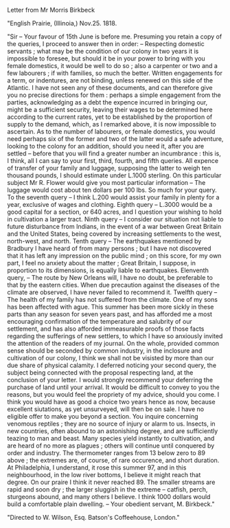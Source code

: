 Letter from Mr Morris Birkbeck"English Prairie, (Illinoia,) Nov.25. 1818."Sir – Your favour of 15th June is before me.
                    Presuming you retain a copy of the queries, I proceed to answer then
                    in order: – Respecting domestic servants ; what may be the condition
                    of our colony in two years it is impossible to foresee, but should it
                    be in your power to bring with you female domestics, it would be well to do
                    so ; also a carpenter or two and a few labourers ; if with families,
                    so much the better. Written engagements for a term, or
                    indentures, are not binding, unless renewed on this side of the Atlantic. I
                    have not seen any of these documents, and can therefore give you no
                    precise directions for them : perhaps a simple engagement from the parties,
                    acknowledging as a debt the expence incurred in bringing our, might be
                    a sufficient security, leaving their wages to be determined here according to the current rates, yet to be established by the proportion of supply to the demand, which, as I remarked above,
                    it is now impossible to ascertain. As to the number of labourers, or
                    female domestics, you would need perhaps six of the former and two of
                    the latter would a safe adventure, looking to the colony for an addition, should you need it, after you are settled – before that you will find a greater number an
                    incumbrance : this is, I think, all I can say to your first, third, fourth,
                    and fifth queries. All expence of transfer of your family
                    and luggage, supposing the latter to weigh ten thousand pounds, I should
                    estimate under L.1000 sterling. On this particular subject Mr R. Flower
                    would give you most particular information – The luggage would
                    cost about ten dollars per 100 lbs. So much for your query. To the seventh query – I think L.200 would assist your family
                    in plenty for a year, exclusive of wages and clothing. Eighth query
                    – L.3000 would be a good capital for a section, or 640 acres, and I
                    question your wishing to hold in cultivation a larger tract. Ninth
                    query – I consider our situation not liable to future
                    disturbance from Indians, in the event of a war between Great
                        Britain and the United States, being covered by increasing settlements to the west, north-west, and north.
                    Tenth query – The earthquakes mentioned by Bradbury I
                    have heard of from many persons ; but I have not discovered that it has
                    left any impression on the public mind ; on this score, for my own
                    part, I feel no anxiety about the matter ; Great Britain, I suppose, in
                        proportion to its dimensions, is equally liable to earthquakes. Elenventh query, – The route by New Orleans will, I have no doubt, be preferable to that by the
                    eastern cities. When due precaution against the diseases of the climate are
                    observed, I have never failed to recommend it. Twelfth query –
                    The health of my family has not suffered from the climate. One of my sons
                    has been affected with ague. This summer has been more sickly in these
                    parts than any season for seven years past, and has afforded me a most
                        encouraging confirmation of the temperature and
                    salubrity of our settlement, and has also afforded immeasurable proofs
                    of those facts regarding the sufferings of new settlers, to which I have so
                    anxiously invited the attention of the readers of my journal. On the
                    whole, provided common sense should be seconded by common industry, in
                    the inclosure and cultivation of our colony, I think we shall not be
                    visisted by more than our due share of physical calamity. I deferred noticing your second query, the subject being connected with the proposal respecting land, at the conclusion of your
                    letter. I would strongly recommend your deferring the purchase
                    of land until your arrival. It would be difficult to convey
                    to you the reasons, but you would feel the propriety of my advice, should
                    you come. I think you would have as good a choice two years hence as
                    now, because excellent siutations, as yet unsurveyed, will then be on sale.
                    I have no eligible offer to make you beyond a section. You inquire
                    concerning venomous reptiles ; they are no source of injury or alarm to us.
                    Insects, in new countries, often abound to an astonishing degree, and
                    are sufficiently teazing to man and beast. Many species yield instantly to
                        cultivation, and are heard of no more as plagues ;
                    others will continue until conquered by order and industry. The
                    thermometer ranges from 13 below zero to 89 above ; the extremes are, of
                    course, of rare occurence, and short duration. At Philadelphia, I
                    understand, it rose this summer 97, and in this neighbourhood,
                    in the low river bottoms, I believe it might reach that degree. On our praire I think it never reached 89. The smaller streams are
                    rapid and soon dry ; the larger sluggish in the extreme – catfish, perch, sturgeons abound, and many others I believe. I
                    think 1000 dollars would build a comfortable plain dwelling. – Your
                    obedient servant, M. Birkbeck.""Directed to W. Wilson, Esq. Batson's Coffeehouse, London."